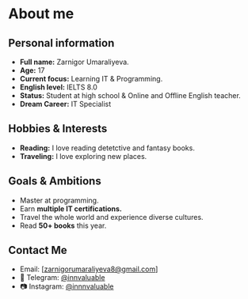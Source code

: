 # About me

## Personal information
- **Full name:** Zarnigor Umaraliyeva.
- **Age:** 17
- **Current focus:** Learning IT & Programming.
- **English level:** IELTS 8.0
- **Status:** Student at high school & Online and Offline English teacher.
- **Dream Career:** IT Specialist

##  Hobbies & Interests  
-  **Reading:** I love reading detetctive and fantasy books.
-  **Traveling:** I love exploring new places.

##  Goals & Ambitions  
-  Master at programming.
-  Earn **multiple IT certifications.**  
-  Travel the whole world and experience diverse cultures.
-  Read **50+ books** this year.

 
  ##  Contact Me  
-  Email: [zarnigorumaraliyeva8@gmail.com] 
- 📱 Telegram: [@innvaluable](https://t.me/innvaluable)  
- 📷 Instagram: [@innnvaluable](https://instagram.com/innnvaluable)
